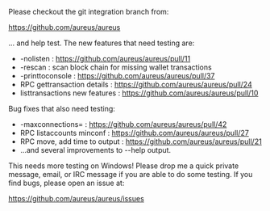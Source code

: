 Please checkout the git integration branch from:

https://github.com/aureus/aureus

... and help test.  The new features that need testing are:

* -nolisten : https://github.com/aureus/aureus/pull/11
* -rescan : scan block chain for missing wallet transactions
* -printtoconsole : https://github.com/aureus/aureus/pull/37
* RPC gettransaction details : https://github.com/aureus/aureus/pull/24
* listtransactions new features : https://github.com/aureus/aureus/pull/10

Bug fixes that also need testing:

* -maxconnections= : https://github.com/aureus/aureus/pull/42
* RPC listaccounts minconf : https://github.com/aureus/aureus/pull/27
* RPC move, add time to output : https://github.com/aureus/aureus/pull/21
* ...and several improvements to --help output.

This needs more testing on Windows!  Please drop me a quick private message, email, or IRC message if you are able to do some testing.  If you find bugs, please open an issue at:

https://github.com/aureus/aureus/issues
